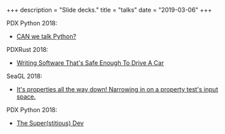+++
description = "Slide decks."
title = "talks"
date = "2019-03-06"
+++

PDX Python 2018:

* [CAN we talk Python?](/slides/2018/can_we_talk_python_pdxpython_jul_2018.pdf)

PDXRust 2018:

* [Writing Software That's Safe Enough  To Drive A Car](/slides/2018/writing_software_safe_enough_pdxrust_jul_2018.pdf)

SeaGL 2018:

* [It's properties all the way down! Narrowing in on a property test's input space.](/slides/2018/properties_all_the_way_down_seagl2018.pdf)

PDX Python 2018:

* [The Super(stitious) Dev](/slides/2019/the_superstitious_dev.pdf)